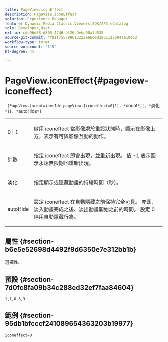 ```yaml
---
title: PageView.iconEffect
description: PageView.iconEffect
solution: Experience Manager
feature: Dynamic Media Classic,Viewers,SDK/API,eCatalog
role: Developer,User
exl-id: cdd96e58-d805-47d6-bf26-9ebd90afd535
source-git-commit: 4f81f755789613222a66bed2961117604ae19e62
workflow-type: tm+mt
source-wordcount: '115'
ht-degree: 4%

---
```


# PageView.iconEffect{#pageview-iconeffect}

` [PageView.|<containerId>_pageView.]iconeffect=0|1[, *`count`*][, *`淡化`*][, *`autoHide`*]`

<table id="table_DD66FFC263A34220876DD204BFE62D49"> 
 <tbody> 
  <tr> 
   <td colname="col1"> <p> <span class="codeph"> 0 | 1</span> </p> </td> 
   <td colname="col2"> <p> 啟用 <span class="codeph"> iconeffect</span> 當影像處於重設狀態時，顯示在影像上方，表示有可與影像互動的動作。 </p> </td> 
  </tr> 
  <tr> 
   <td colname="col1"> <p> <span class="codeph"><span class="varname"> 計數</span></span> </p> </td> 
   <td colname="col2"> <p> 指定 <span class="codeph"> iconeffect</span> 即會出現，並重新出現。 值 <span class="codeph"> -1</span> 表示圖示永遠無限期地重新出現。 </p> </td> 
  </tr> 
  <tr> 
   <td colname="col1"> <p><span class="codeph"><span class="varname"> 淡化</span></span> </p> </td> 
   <td colname="col2"> <p>指定顯示或隱藏動畫的持續時間（秒）。 </p> </td> 
  </tr> 
  <tr> 
   <td colname="col1"> <p><span class="codeph"><span class="varname"> autoHide</span></span> </p> </td> 
   <td colname="col2"> <p>設定 <span class="codeph"> iconeffect</span> 在自動隱藏之前保持完全可見。 亦即，淡入動畫完成之後、淡出動畫開始之前的時間。 設定 <span class="codeph"> 0</span> 停用自動隱藏行為。 </p> </td> 
  </tr> 
 </tbody> 
</table>

## 屬性 {#section-b6e5e52698d4492f9d6350e7e312bb1b}

選擇性.

## 預設 {#section-7d0fc8fa09b34c288ed32ef7faa84604}

`1,1,0.3,3`

## 範例 {#section-95db1bfcccf241089654363203b19977}

`iconeffect=0`
